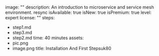 image: ""
description: An introduction to microservice and service mesh environment. resync
isAvailable: true
isNew: true
isPremium: true
level: expert
license: ""
steps:
  - step1.md
  - step3.md
  - step2.md
time: 40 minutes
assets:
  - pic.png
  - image.png
title: Installation And First Stepsuk80
